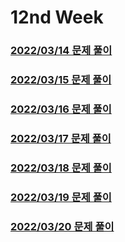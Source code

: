 # 12nd Week
### [2022/03/14 문제 풀이](./solve_220314.py)
### [2022/03/15 문제 풀이](./solve_220315.py)
### [2022/03/16 문제 풀이](./solve_220316.py)
### [2022/03/17 문제 풀이](./solve_220317.py)
### [2022/03/18 문제 풀이](./solve_220318.py)
### [2022/03/19 문제 풀이](./solve_220319.py)
### [2022/03/20 문제 풀이](./solve_220320.py)